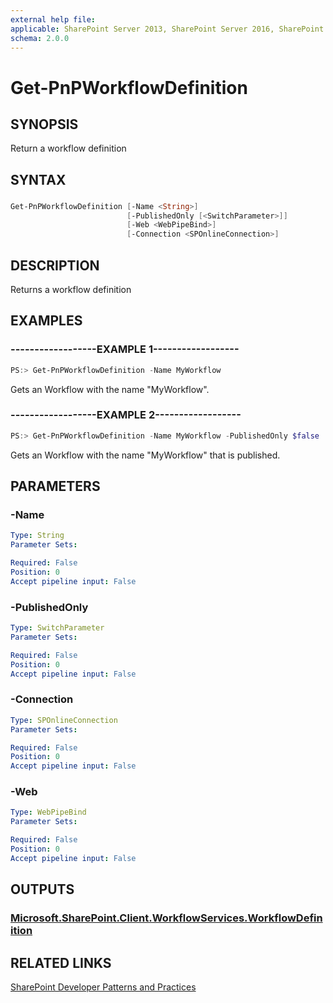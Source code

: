 ```yaml
---
external help file:
applicable: SharePoint Server 2013, SharePoint Server 2016, SharePoint Online
schema: 2.0.0
---
```

# Get-PnPWorkflowDefinition

## SYNOPSIS
Return a workflow definition

## SYNTAX 

### 
```powershell
Get-PnPWorkflowDefinition [-Name <String>]
                          [-PublishedOnly [<SwitchParameter>]]
                          [-Web <WebPipeBind>]
                          [-Connection <SPOnlineConnection>]
```

## DESCRIPTION
Returns a workflow definition

## EXAMPLES

### ------------------EXAMPLE 1------------------
```powershell
PS:> Get-PnPWorkflowDefinition -Name MyWorkflow
```

Gets an Workflow with the name "MyWorkflow".

### ------------------EXAMPLE 2------------------
```powershell
PS:> Get-PnPWorkflowDefinition -Name MyWorkflow -PublishedOnly $false
```

Gets an Workflow with the name "MyWorkflow" that is published.

## PARAMETERS

### -Name


```yaml
Type: String
Parameter Sets: 

Required: False
Position: 0
Accept pipeline input: False
```

### -PublishedOnly


```yaml
Type: SwitchParameter
Parameter Sets: 

Required: False
Position: 0
Accept pipeline input: False
```

### -Connection


```yaml
Type: SPOnlineConnection
Parameter Sets: 

Required: False
Position: 0
Accept pipeline input: False
```

### -Web


```yaml
Type: WebPipeBind
Parameter Sets: 

Required: False
Position: 0
Accept pipeline input: False
```

## OUTPUTS

### [Microsoft.SharePoint.Client.WorkflowServices.WorkflowDefinition](https://msdn.microsoft.com/en-us/library/microsoft.sharepoint.client.workflowservices.workflowdefinition.aspx)

## RELATED LINKS

[SharePoint Developer Patterns and Practices](http://aka.ms/sppnp)